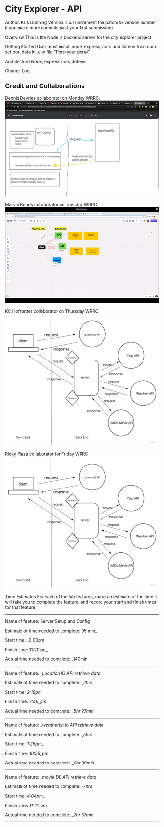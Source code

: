 # City Explorer - API

Author: Kris Dunning Version: 1.5.1 (increment the patch/fix version number if you make more commits past your first submission)

Overview
This is the Node.js backend server for the city explorer project

Getting Started
User must install node, express, cors and dotenv from npm. set port data in .env file "Port=your port#"

Architecture
Node, express,cors,dotenv.

Change Log

## Credit and Collaborations
Dennis Devries collaborator on Monday WRRC.
![Monday Whiteboard](whiteboardOne.png)

Marvin Bonds collaborator on Tuesday WRRC.
![Tuesday whiteboard](whiteboardTwo.png)

KC Hofstetter collaborator on Thursday WRRC
![Thursday Miro Board](thursMiroBoard.jpeg)

Ricky Plaza collaborator for Friday WRRC
![Friday Miro Board](thursMiroBoard.jpeg)

Time Estimates For each of the lab features, make an estimate of the time it will take you to complete the feature, and record your start and finish times for that feature:

-----

Name of feature: Server Setup and Config

Estimate of time needed to complete: 95 min_

Start time: _9:00pm

Finish time:  11:20pm_

Actual time needed to complete: _140min

-----

Name of feature: __Location IQ API retrieve data_

Estimate of time needed to complete: __2hrs_

Start time: _2:19pm__

Finish time:  _7:46_pm_

Actual time needed to complete: __5hr 27min_

-----

Name of feature: __weatherbit.io API retrieve data_

Estimate of time needed to complete: __5hrs_

Start time: _1:26pm__

Finish time:  _10:55_pm_

Actual time needed to complete: __9hr 39min_

-----

Name of feature: __movie DB API retrieve data_

Estimate of time needed to complete: __7hrs_

Start time: _4:04pm__

Finish time:  _11:41_pm_

Actual time needed to complete: __7hr 37min_

-----

